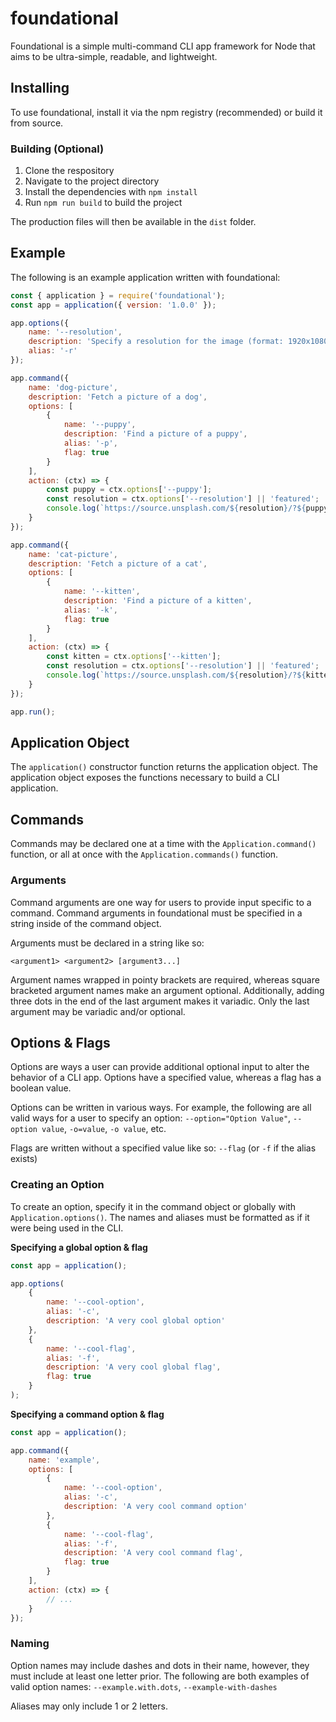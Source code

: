 # foundational

Foundational is a simple multi-command CLI app framework for Node that aims to be ultra-simple, readable, and lightweight.

## Installing

To use foundational, install it via the npm registry (recommended) or build it from source.

### Building (Optional)

1. Clone the respository
2. Navigate to the project directory
3. Install the dependencies with `npm install`
4. Run `npm run build` to build the project

The production files will then be available in the `dist` folder.

## Example

The following is an example application written with foundational:

```javascript
const { application } = require('foundational');
const app = application({ version: '1.0.0' });

app.options({
	name: '--resolution',
	description: 'Specify a resolution for the image (format: 1920x1080, 1024x768, etc.)',
	alias: '-r'
});

app.command({
	name: 'dog-picture',
	description: 'Fetch a picture of a dog',
	options: [
		{
			name: '--puppy',
			description: 'Find a picture of a puppy',
			alias: '-p',
			flag: true
		}
	],
	action: (ctx) => {
		const puppy = ctx.options['--puppy'];
		const resolution = ctx.options['--resolution'] || 'featured';
		console.log(`https://source.unsplash.com/${resolution}/?${puppy ? 'puppy' : 'dog'}`);
	}
});

app.command({
	name: 'cat-picture',
	description: 'Fetch a picture of a cat',
	options: [
		{
			name: '--kitten',
			description: 'Find a picture of a kitten',
			alias: '-k',
			flag: true
		}
	],
	action: (ctx) => {
		const kitten = ctx.options['--kitten'];
		const resolution = ctx.options['--resolution'] || 'featured';
		console.log(`https://source.unsplash.com/${resolution}/?${kitten ? 'kitten' : 'cat'}`);
	}
});

app.run();
```

## Application Object

The `application()` constructor function returns the application object. The application object exposes the functions necessary to build a CLI application.

## Commands

Commands may be declared one at a time with the `Application.command()` function, or all at once with the `Application.commands()` function.

### Arguments

Command arguments are one way for users to provide input specific to a command. Command arguments in foundational must be specified in a string inside of the command object.

Arguments must be declared in a string like so:

```
<argument1> <argument2> [argument3...]
```

Argument names wrapped in pointy brackets are required, whereas square bracketed argument names make an argument optional. Additionally, adding three dots in the end of the last argument makes it variadic. Only the last argument may be variadic and/or optional.

## Options & Flags

Options are ways a user can provide additional optional input to alter the behavior of a CLI app. Options have a specified value, whereas a flag has a boolean value.

Options can be written in various ways. For example, the following are all valid ways for a user to specify an option: `--option="Option Value"`, `--option value`, `-o=value`, `-o value`, etc.

Flags are written without a specified value like so: `--flag` (or `-f` if the alias exists)

### Creating an Option

To create an option, specify it in the command object or globally with `Application.options()`. The names and aliases must be formatted as if it were being used in the CLI.

**Specifying a global option & flag**

```javascript
const app = application();

app.options(
	{
		name: '--cool-option',
		alias: '-c',
		description: 'A very cool global option'
	},
	{
		name: '--cool-flag',
		alias: '-f',
		description: 'A very cool global flag',
		flag: true
	}
);
```

**Specifying a command option & flag**

```javascript
const app = application();

app.command({
	name: 'example',
	options: [
		{
			name: '--cool-option',
			alias: '-c',
			description: 'A very cool command option'
		},
		{
			name: '--cool-flag',
			alias: '-f',
			description: 'A very cool command flag',
			flag: true
		}
	],
	action: (ctx) => {
		// ...
	}
});
```

### Naming

Option names may include dashes and dots in their name, however, they must include at least one letter prior. The following are both examples of valid option names: `--example.with.dots`, `--example-with-dashes`

Aliases may only include 1 or 2 letters.
